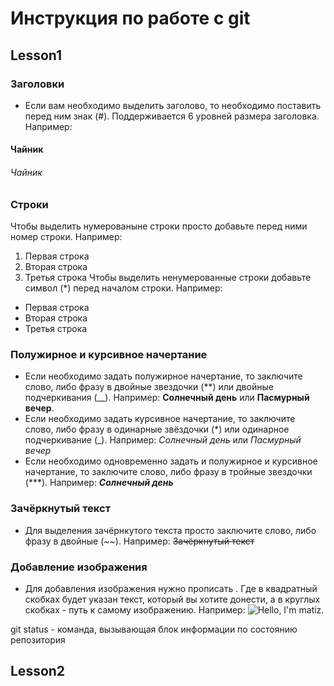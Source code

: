 # Инструкция по работе с git

## Lesson1

### Заголовки
* Если вам необходимо выделить заголово, то необходимо поставить перед ним знак (#). Поддерживается 6 уровней размера заголовка. Например:
#### Чайник
###### Чайник



### Строки 
Чтобы выделить нумерованыне строки просто добавьте перед ними номер строки. Например:
1. Первая строка
2. Вторая строка
3. Третья строка
Чтобы выделить ненумерованные строки добавьте символ (*) перед началом строки. Например:
* Первая строка 
* Вторая строка
* Третья строка
### Полужирное и курсивное начертание
* Если необходимо задать полужирное начертание, то заключите слово, либо фразу в двойные звездочки (**) или двойные подчеркивания (__). Например:
**Солнечный день** или __Пасмурный вечер__.
* Если необходимо задать курсивное начертание, то заключите слово, либо фразу в одинарные звёздочки (*) или одинарное подчеркивание (_). Например:
*Солнечный день* или _Пасмурный вечер_
* Если необходимо одновременно задать и полужирное и курсивное начертание, то заключите слово, либо фразу в тройные звездочки (***). Например:
***Солнечный день*** 

### Зачёркнутый текст
* Для выделения зачёрнкутого текста просто заключите слово, либо фразу в двойные (~~). Например: 
~~Зачёркнутый текст~~

### Добавление изображения
* Для добавления изображения нужно прописать ![](). Где в квадратный скобках будет указан текст, который вы хотите донести, а в круглых скобках - путь к самому изображению. Например: ![Hello, I'm matiz](matiz.jpg).


git status - команда, вызывающая блок информации по состоянию репозитория
## Lesson2

